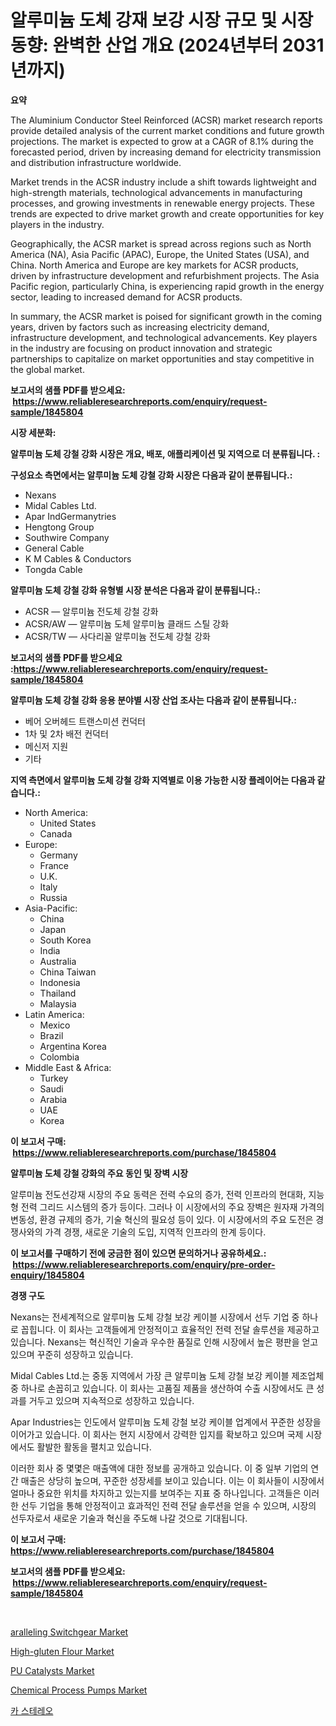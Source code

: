 <p><h1>알루미늄 도체 강재 보강 시장 규모 및 시장 동향: 완벽한 산업 개요 (2024년부터 2031년까지)</h1></p><p><strong>요약</strong></p>
<p><p>The Aluminium Conductor Steel Reinforced (ACSR) market research reports provide detailed analysis of the current market conditions and future growth projections. The market is expected to grow at a CAGR of 8.1% during the forecasted period, driven by increasing demand for electricity transmission and distribution infrastructure worldwide.</p><p>Market trends in the ACSR industry include a shift towards lightweight and high-strength materials, technological advancements in manufacturing processes, and growing investments in renewable energy projects. These trends are expected to drive market growth and create opportunities for key players in the industry.</p><p>Geographically, the ACSR market is spread across regions such as North America (NA), Asia Pacific (APAC), Europe, the United States (USA), and China. North America and Europe are key markets for ACSR products, driven by infrastructure development and refurbishment projects. The Asia Pacific region, particularly China, is experiencing rapid growth in the energy sector, leading to increased demand for ACSR products.</p><p>In summary, the ACSR market is poised for significant growth in the coming years, driven by factors such as increasing electricity demand, infrastructure development, and technological advancements. Key players in the industry are focusing on product innovation and strategic partnerships to capitalize on market opportunities and stay competitive in the global market.</p></p>
<p><strong>보고서의 샘플 PDF를 받으세요: &nbsp;<a href="https://www.reliableresearchreports.com/enquiry/request-sample/1845804">https://www.reliableresearchreports.com/enquiry/request-sample/1845804</a></strong></p>
<p><strong>시장 세분화:</strong></p>
<p><strong> 알루미늄 도체 강철 강화 시장은 개요, 배포, 애플리케이션 및 지역으로 더 분류됩니다. :</strong></p>
<p><strong>구성요소 측면에서는 알루미늄 도체 강철 강화 시장은 다음과 같이 분류됩니다.:</strong></p>
<p><ul><li>Nexans</li><li>Midal Cables Ltd.</li><li>Apar IndGermanytries</li><li>Hengtong Group</li><li>Southwire Company</li><li>General Cable</li><li>K M Cables & Conductors</li><li>Tongda Cable</li></ul></p>
<p><strong> 알루미늄 도체 강철 강화 유형별 시장 분석은 다음과 같이 분류됩니다.:</strong></p>
<p><ul><li>ACSR — 알루미늄 전도체 강철 강화</li><li>ACSR/AW — 알루미늄 도체 알루미늄 클래드 스틸 강화</li><li>ACSR/TW — 사다리꼴 알루미늄 전도체 강철 강화</li></ul></p>
<p><strong>보고서의 샘플 PDF를 받으세요 :<a href="https://www.reliableresearchreports.com/enquiry/request-sample/1845804">https://www.reliableresearchreports.com/enquiry/request-sample/1845804</a></strong></p>
<p><strong> 알루미늄 도체 강철 강화 응용 분야별 시장 산업 조사는 다음과 같이 분류됩니다.:</strong></p>
<p><ul><li>베어 오버헤드 트랜스미션 컨덕터</li><li>1차 및 2차 배전 컨덕터</li><li>메신저 지원</li><li>기타</li></ul></p>
<p><strong>지역 측면에서 알루미늄 도체 강철 강화 지역별로 이용 가능한 시장 플레이어는 다음과 같습니다.:</strong></p>
<p><ul>
    <li>
        North America:
        <ul>
            <li>United States</li>
            <li>Canada</li>
        </ul>
    </li>
    <li>
        Europe:
        <ul>
            <li>Germany</li>
            <li>France</li>
            <li>U.K.</li>
            <li>Italy</li>
            <li>Russia</li>
        </ul>
    </li>
    <li>
        Asia-Pacific:
        <ul>
            <li>China</li>
            <li>Japan</li>
            <li>South Korea</li>
            <li>India</li>
            <li>Australia</li>
            <li>China Taiwan</li>
            <li>Indonesia</li>
            <li>Thailand</li>
            <li>Malaysia</li>
        </ul>
    </li>
    <li>
        Latin America:
        <ul>
            <li>Mexico</li>
            <li>Brazil</li>
            <li>Argentina Korea</li>
            <li>Colombia</li>
        </ul>
    </li>
    <li>
        Middle East & Africa:
        <ul>
            <li>Turkey</li>
            <li>Saudi</li>
            <li>Arabia</li>
            <li>UAE</li>
            <li>Korea</li>
        </ul>
    </li>
    </ul></p>
<p><strong>이 보고서 구매: &nbsp;<a href="https://www.reliableresearchreports.com/purchase/1845804">https://www.reliableresearchreports.com/purchase/1845804</a></strong></p>
<p><strong>알루미늄 도체 강철 강화의 주요 동인 및 장벽 시장</strong></p>
<p><p>  알루미늄 전도선강재 시장의 주요 동력은 전력 수요의 증가, 전력 인프라의 현대화, 지능형 전력 그리드 시스템의 증가 등이다. 그러나 이 시장에서의 주요 장벽은 원자재 가격의 변동성, 환경 규제의 증가, 기술 혁신의 필요성 등이 있다. 이 시장에서의 주요 도전은 경쟁사와의 가격 경쟁, 새로운 기술의 도입, 지역적 인프라의 한계 등이다.</p></p>
<p><strong>이 보고서를 구매하기 전에 궁금한 점이 있으면 문의하거나 공유하세요.: &nbsp;<a href="https://www.reliableresearchreports.com/enquiry/pre-order-enquiry/1845804">https://www.reliableresearchreports.com/enquiry/pre-order-enquiry/1845804</a></strong></p>
<p><strong>경쟁 구도</strong></p>
<p><p>Nexans는 전세계적으로 알루미늄 도체 강철 보강 케이블 시장에서 선두 기업 중 하나로 꼽힙니다. 이 회사는 고객들에게 안정적이고 효율적인 전력 전달 솔루션을 제공하고 있습니다. Nexans는 혁신적인 기술과 우수한 품질로 인해 시장에서 높은 평판을 얻고 있으며 꾸준히 성장하고 있습니다.</p><p>Midal Cables Ltd.는 중동 지역에서 가장 큰 알루미늄 도체 강철 보강 케이블 제조업체 중 하나로 손꼽히고 있습니다. 이 회사는 고품질 제품을 생산하여 수출 시장에서도 큰 성과를 거두고 있으며 지속적으로 성장하고 있습니다. </p><p>Apar Industries는 인도에서 알루미늄 도체 강철 보강 케이블 업계에서 꾸준한 성장을 이어가고 있습니다. 이 회사는 현지 시장에서 강력한 입지를 확보하고 있으며 국제 시장에서도 활발한 활동을 펼치고 있습니다.</p><p>이러한 회사 중 몇몇은 매출액에 대한 정보를 공개하고 있습니다. 이 중 일부 기업의 연간 매출은 상당히 높으며, 꾸준한 성장세를 보이고 있습니다. 이는 이 회사들이 시장에서 얼마나 중요한 위치를 차지하고 있는지를 보여주는 지표 중 하나입니다. 고객들은 이러한 선두 기업을 통해 안정적이고 효과적인 전력 전달 솔루션을 얻을 수 있으며, 시장의 선두자로서 새로운 기술과 혁신을 주도해 나갈 것으로 기대됩니다.</p></p>
<p><strong>이 보고서 구매: &nbsp; <a href="https://www.reliableresearchreports.com/purchase/1845804">https://www.reliableresearchreports.com/purchase/1845804</a></strong></p>
<p><strong>보고서의 샘플 PDF를 받으세요: &nbsp;<a href="https://www.reliableresearchreports.com/enquiry/request-sample/1845804">https://www.reliableresearchreports.com/enquiry/request-sample/1845804</a></strong><strong></strong></p>
<p>&nbsp;</p>
<p><p><a href="https://meowing-canidae-761.notion.site/aralleling-Switchgear-Market-Analysis-Examines-its-Scope-on-Growth-Opportunities-and-Forecasted-Tre-be9ff4296416485eb2ae9ea48d69aeb1">aralleling Switchgear Market</a></p><p><a href="https://view.publitas.com/reportprime-1/high-gluten-flour-market-size-share-trends-analysis-report-by-application-regional-outlook-competitive-strategies-and-segment-forecasts-2023-2030/">High-gluten Flour Market</a></p><p><a href="https://github.com/singletonthaxterkelliehr2df/Market-Research-Report-List-1/blob/main/pu-catalysts-market.md">PU Catalysts Market</a></p><p><a href="https://issuu.com/reportprime-2/docs/chemical-process-pumps-market-size-2030.pptx">Chemical Process Pumps Market</a></p><p><a href="https://github.com/sougarounis/Market-Research-Report-List-2/blob/main/8156635190664.md">카 스테레오</a></p></p>
